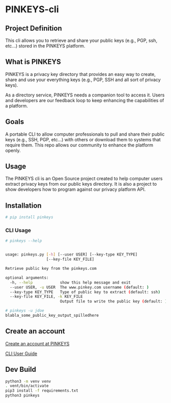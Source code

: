 # PINKEYS-cli

## Project Definition

This cli allows you to retrieve and share your public keys (e.g., PGP, ssh, etc...) stored in the PINKEYS platform.

## What is PINKEYS

PINKEYS is a privacy key directory that provides an easy way to create, share and use your everything keys (e.g., PGP, SSH and all sort of privacy keys).

As a directory service, PINKEYS needs a companion tool to access it. Users and developers are our feedback loop to keep enhancing the capabilities of a platform.

## Goals

A portable CLI to allow computer professionals to pull and share their public keys (e.g., SSH, PGP, etc...) with others or download them to systems that require them. This repo allows our community to enhance the platform openly.

## Usage

The PINKEYS cli is an Open Source project created to help computer users extract privacy keys from our public keys directory. It is also a project to show developers how to program against our privacy platform API.


## Installation

``` bash
# pip install pinkeys
```

### CLI Usage

``` bash
# pinkeys --help


usage: pinkeys.py [-h] [--user USER] [--key-type KEY_TYPE]
                  [--key-file KEY_FILE]

Retrieve public key from the pinkeys.com

optional arguments:
  -h, --help            show this help message and exit
  --user USER, -u USER  The www.pinkey.com username (default: )
  --key-type KEY_TYPE   Type of public key to extract (default: ssh)
  --key-file KEY_FILE, -k KEY_FILE
                        Output file to write the public key (default: )

# pinkeys -u jdoe
blabla_some_public_key_output_spilledhere
```

## Create an account

[Create an account at PINKEYS](https://www.pinkeys.com)

[CLI User Guide](https://docs.pinkeys.com/#/en/apps/cli)


## Dev Build

```bash
python3 -m venv venv
. vent/bin/activate
pip3 install -f requirements.txt
python3 pinkeys
```